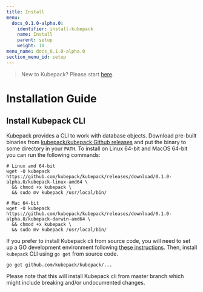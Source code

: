 ```yaml
---
title: Install
menu:
  docs_0.1.0-alpha.0:
    identifier: install-kubepack
    name: Install
    parent: setup
    weight: 10
menu_name: docs_0.1.0-alpha.0
section_menu_id: setup
---
```


> New to Kubepack? Please start [here](/docs/guides/README.md).

# Installation Guide

## Install Kubepack CLI
Kubepack provides a CLI to work with database objects. Download pre-built binaries from [kubepack/kubepack Github releases](https://github.com/kubepack/kubepack/releases) and put the binary to some directory in your `PATH`. To install on Linux 64-bit and MacOS 64-bit you can run the following commands:

```console
# Linux amd 64-bit
wget -O kubepack https://github.com/kubepack/kubepack/releases/download/0.1.0-alpha.0/kubepack-linux-amd64 \
  && chmod +x kubepack \
  && sudo mv kubepack /usr/local/bin/

# Mac 64-bit
wget -O kubepack https://github.com/kubepack/kubepack/releases/download/0.1.0-alpha.0/kubepack-darwin-amd64 \
  && chmod +x kubepack \
  && sudo mv kubepack /usr/local/bin/
```

If you prefer to install Kubepack cli from source code, you will need to set up a GO development environment following [these instructions](https://golang.org/doc/code.html). Then, install `kubepack` CLI using `go get` from source code.

```console
go get github.com/kubepack/kubepack/...
```

Please note that this will install Kubepack cli from master branch which might include breaking and/or undocumented changes.
